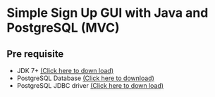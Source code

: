# Simple Sign Up GUI with Java and PostgreSQL (MVC)
## Pre requisite
- JDK 7+ [(Click here to down load)](https://www.oracle.com/java/technologies/downloads/#java8)
- PostgreSQL Database [(Click here to download)](https://www.postgresql.org/download/)
- PostgreSQL JDBC driver [(Click here to down load)](https://jdbc.postgresql.org/download/)
